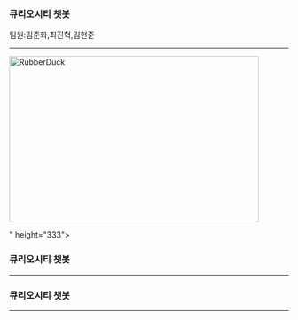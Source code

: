 ### 큐리오시티 챗봇
팀원:김준화,최진혁,김현준
<hr/>
<img src="https://user-images.githubusercontent.com/88129662/132931899-6735bb9c-86fd-4680-a0d8-e4f1a59c53bf.jpeg" width="450px" height="300px" title="px3" alt="RubberDuck"></img><br/>

" height="333"></img>


### 큐리오시티 챗봇




<hr/>

### 큐리오시티 챗봇




<hr/>


